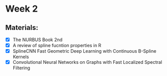 # Week 2

## Materials:

- [x] The NURBUS Book 2nd
- [X] A review of spline fucntion properties in R
- [X] SplineCNN Fast Geometric Deep Learning with Continuous B-Spline Kernels
- [X] Convolutional Neural Networks on Graphs with Fast Localized Spectral Filtering
